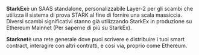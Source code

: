 **StarkEx**è un SAAS standalone, personalizzabile Layer-2 per gli scambi che utilizza il sistema di prova STARK al fine di fornire una scala massiccia. Diversi scambi significativi stanno già utilizzando StarkEx in produzione su Ethereum Mainnet (Per saperne di più su StarkEx).

**Starknet**è una rete generale dove puoi scrivere e distribuire i tuoi smart contract, interagire con altri contratti, e così via, proprio come Ethereum.